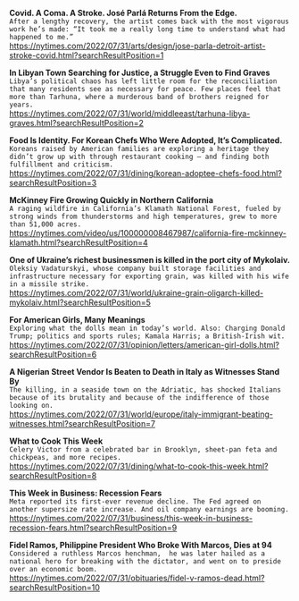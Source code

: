**Covid. A Coma. A Stroke. José Parlá Returns From the Edge.**\
`After a lengthy recovery, the artist comes back with the most vigorous work he’s made: “It took me a really long time to understand what had happened to me.”`\
https://nytimes.com/2022/07/31/arts/design/jose-parla-detroit-artist-stroke-covid.html?searchResultPosition=1

**In Libyan Town Searching for Justice, a Struggle Even to Find Graves**\
`Libya’s political chaos has left little room for the reconciliation that many residents see as necessary for peace. Few places feel that more than Tarhuna, where a murderous band of brothers reigned for years.`\
https://nytimes.com/2022/07/31/world/middleeast/tarhuna-libya-graves.html?searchResultPosition=2

**Food Is Identity. For Korean Chefs Who Were Adopted, It’s Complicated.**\
`Koreans raised by American families are exploring a heritage they didn’t grow up with through restaurant cooking — and finding both fulfillment and criticism.`\
https://nytimes.com/2022/07/31/dining/korean-adoptee-chefs-food.html?searchResultPosition=3

**McKinney Fire Growing Quickly in Northern California**\
`A raging wildfire in California’s Klamath National Forest, fueled by strong winds from thunderstorms and high temperatures, grew to more than 51,000 acres.`\
https://nytimes.com/video/us/100000008467987/california-fire-mckinney-klamath.html?searchResultPosition=4

**One of Ukraine’s richest businessmen is killed in the port city of Mykolaiv.**\
`Oleksiy Vadaturskyi, whose company built storage facilities and infrastructure necessary for exporting grain, was killed with his wife in a missile strike.`\
https://nytimes.com/2022/07/31/world/ukraine-grain-oligarch-killed-mykolaiv.html?searchResultPosition=5

**For American Girls, Many Meanings**\
`Exploring what the dolls mean in today’s world. Also: Charging Donald Trump; politics and sports rules; Kamala Harris; a British-Irish wit.`\
https://nytimes.com/2022/07/31/opinion/letters/american-girl-dolls.html?searchResultPosition=6

**A Nigerian Street Vendor Is Beaten to Death in Italy as Witnesses Stand By**\
`The killing, in a seaside town on the Adriatic, has shocked Italians because of its brutality and because of the indifference of those looking on.`\
https://nytimes.com/2022/07/31/world/europe/italy-immigrant-beating-witnesses.html?searchResultPosition=7

**What to Cook This Week**\
`Celery Victor from a celebrated bar in Brooklyn, sheet-pan feta and chickpeas, and more recipes.`\
https://nytimes.com/2022/07/31/dining/what-to-cook-this-week.html?searchResultPosition=8

**This Week in Business: Recession Fears**\
`Meta reported its first-ever revenue decline. The Fed agreed on another supersize rate increase. And oil company earnings are booming.`\
https://nytimes.com/2022/07/31/business/this-week-in-business-recession-fears.html?searchResultPosition=9

**Fidel Ramos, Philippine President Who Broke With Marcos, Dies at 94**\
`Considered a ruthless Marcos henchman,  he was later hailed as a national hero for breaking with the dictator, and went on to preside over an economic boom.`\
https://nytimes.com/2022/07/31/obituaries/fidel-v-ramos-dead.html?searchResultPosition=10

